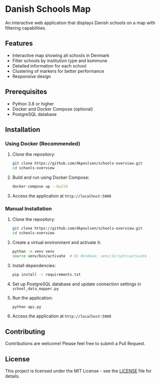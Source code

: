 # Danish Schools Map

An interactive web application that displays Danish schools on a map with filtering capabilities.

## Features
- Interactive map showing all schools in Denmark
- Filter schools by institution type and kommune
- Detailed information for each school
- Clustering of markers for better performance
- Responsive design

## Prerequisites
- Python 3.8 or higher
- Docker and Docker Compose (optional)
- PostgreSQL database

## Installation

### Using Docker (Recommended)
1. Clone the repository:
   ```bash
   git clone https://github.com/dkpoulsen/schools-overview.git
   cd schools-overview
   ```

2. Build and run using Docker Compose:
   ```bash
   docker-compose up --build
   ```

3. Access the application at `http://localhost:5000`

### Manual Installation
1. Clone the repository:
   ```bash
   git clone https://github.com/dkpoulsen/schools-overview.git
   cd schools-overview
   ```

2. Create a virtual environment and activate it:
   ```bash
   python -m venv venv
   source venv/bin/activate  # On Windows: venv\Scripts\activate
   ```

3. Install dependencies:
   ```bash
   pip install -r requirements.txt
   ```

4. Set up PostgreSQL database and update connection settings in `school_data_mapper.py`

5. Run the application:
   ```bash
   python api.py
   ```

6. Access the application at `http://localhost:5000`

## Contributing
Contributions are welcome! Please feel free to submit a Pull Request.

## License
This project is licensed under the MIT License - see the [LICENSE](LICENSE) file for details.
